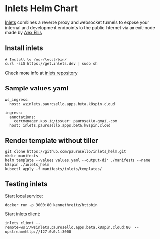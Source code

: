 # Inlets Helm Chart
[Inlets](https://github.com/alexellis/inlets) combines a reverse proxy and websocket tunnels to expose your internal and development endpoints to the public Internet via an exit-node made by [Alex Ellis](https://github.com/alexellis)

## Install inlets
```
# Install to /usr/local/bin/
curl -sLS https://get.inlets.dev | sudo sh
```
Check more info at [inlets repository](https://github.com/alexellis/inlets#get-started-install-the-cli)


## Sample values.yaml
```
ws_ingress:
  host: wsinlets.paurosello.apps.beta.k8spin.cloud

ingress:
  annotations:
    certmanager.k8s.io/issuer: paurosello-gmail-com
  host: inlets.paurosello.apps.beta.k8spin.cloud
```

## Render template without tiller
```
git clone https://github.com/paurosello/inlets_helm.git
mkdir manifests
helm template --values values.yaml --output-dir ./manifests --name k8spin ./inlets_helm
kubectl apply -f manifests/inlets/templates/
```

## Testing inlets

Start local service:
```
docker run -p 3000:80 kennethreitz/httpbin
```

Start inlets client:
```
inlets client --remote=ws://wsinlets.paurosello.apps.beta.k8spin.cloud:80  --upstream=http://127.0.0.1:3000
```